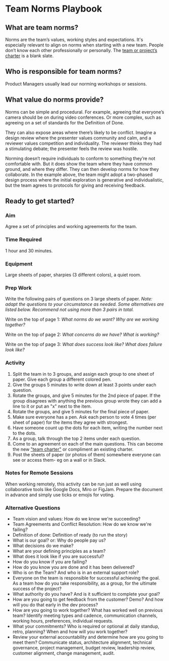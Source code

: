# Team Norms Playbook

## What are team norms? 

Norms are the team’s values, working styles and expectations. It's especially relevant to align on norms when starting with a new team. People don’t know each other professionally or personally. The [team or project’s charter](project_charter.md) is a blank slate. 

## Who is responsible for team norms? 

Product Managers usually lead our norming workshops or sessions.

## What value do norms provide? 

Norms can be simple and procedural. For example, agreeing that everyone’s camera should be on during video conferences. Or more complex, such as agreeing on a set of standards for the Definition of Done.

They can also expose areas where there’s likely to be conflict. Imagine a design review where the presenter values community and calm, and a reviewer values competition and individuality. The reviewer thinks they had a stimulating debate; the presenter feels the review was hostile.  

Norming doesn’t require individuals to conform to something they’re not comfortable with. But it does show the team where they have common ground, and where they differ. They can then develop norms for how they collaborate. In the example above, the team might adopt a two-phased design process where the initial exploration is generative and individualistic, but the team agrees to protocols for giving and receiving feedback. 

## Ready to get started?

### Aim

Agree a set of principles and working agreements for the team.

### Time Required 

1 hour and 30 minutes.

### Equipment 

Large sheets of paper, sharpies (3 different colors), a quiet room.

### Prep Work

Write the following pairs of questions on 3 large sheets of paper. *Note: adapt the questions to your circumstance as needed. Some alternatives are listed below. Recommend not using more than 3 pairs in total.*

Write on the top of page 1:
*What norms do we want?*
*Why are we working together?*

Write on the top of page 2:
*What concerns do we have?*
*What is working?*

Write on the top of page 3:
*What does success look like?*
*What does failure look like?*

### Activity 

1. Split the team in to 3 groups, and assign each group to one sheet of paper. Give each group a different colored pen.
2. Give the groups 5 minutes to write down at least 3 points under each question.
3. Rotate the groups, and give 5 minutes for the 2nd piece of paper. If the group disagrees with anything the previous group wrote they can add a line to it or put an "x" next to the item.
4. Rotate the groups, and give 5 minutes for the final piece of paper.
5. Make sure everyone has a pen. Ask each person to vote 4 times (per sheet of paper) for the items they agree with strongest.
6. Have someone count up the dots for each item, writing the number next to the dots.
7. As a group, talk through the top 2 items under each question.
8. Come to an agreement on each of the main questions. This can become the new ["team charter"](https://github.com/labzero/guides/blob/master/process/project_charter.md) or compliment an existing charter.
9. Post the sheets of paper (or photos of them) somewhere everyone can see or access them- eg on a wall or in Slack.

### Notes for Remote Sessions 

When working remotely, this activity can be run just as well using collaborative tools like Google Docs, Miro or FigJam. Prepare the document in advance and simply use ticks or emojis for voting.

### Alternative Questions

* Team vision and values: How do we know we're succeeding?
* Team Agreements and Conflict Resolution: How do we know we're failing?
* Definition of done: Definition of ready (to run the story)
* What is our goal? or: Why do people pay us?
* What decisions do we make?
* What are your defining principles as a team?
* What does it look like if you are successful?
* How do you know if you are failing?
* How do you know you are done and it has been delivered? 
* Who is on the Team? And who is in an external support role? 
* Everyone on the team is responsible for successful achieving the goal. As a team how do you take responsibility, as a group, for the ultimate success of the project?
* What authority do you have? And is it sufficient to complete your goal? 
* How are you going to get feedback from the customer? Demo? And how will you do that early in the dev process?
* How are you going to work together? What has worked well on previous team? Identify meeting types and cadence, communication channels, working hours, preferences, individual requests. 
* What your commitments? Who is required or optional at daily standup, retro, planning? When and how will you work together?
* Review your external accountability and determine how are you going to meet them? Communicate status, architecture alignment, technical governance, project management, budget review, leadership review, customer alignment, change management, audit.
